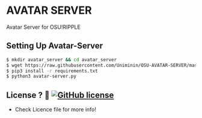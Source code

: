 # AVATAR SERVER
Avatar Server for OSU!RIPPLE

## Setting Up Avatar-Server
```bash
$ mkdir avatar_server && cd avatar_server
$ wget https://raw.githubusercontent.com/Uniminin/OSU-AVATAR-SERVER/master/avatar-server.py
$ pip3 install -r requirements.txt
$ python3 avatar-server.py
```

## License ? :scroll: [![GitHub license](https://img.shields.io/github/license/Naereen/StrapDown.js.svg)](https://github.com/Uniminin/OSU--AVATAR-SERVER/blob/master/LICENSE)
- Check Licence file for more info!
